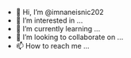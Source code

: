 - 👋 Hi, I’m @imnaneisnic202
- 👀 I’m interested in ...
- 🌱 I’m currently learning ...
- 💞️ I’m looking to collaborate on ...
- 📫 How to reach me ...

<!---
imnaneisnic202/imnaneisnic202 is a ✨ special ✨ repository because its `README.md` (this file) appears on your GitHub profile.
You can click the Preview link to take a look at your changes.
--->
